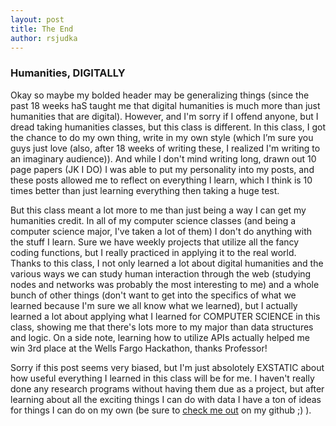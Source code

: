 ```yaml
---
layout: post
title: The End
author: rsjudka
---
```


### Humanities, DIGITALLY

Okay so maybe my bolded header may be generalizing things (since the past 18 weeks haS taught me that digital humanities is much more than just humanities that are digital). However, and I'm sorry if I offend anyone, but I dread taking humanities classes, but this class is different. In this class, I got the chance to do my own thing, write in my own style (which I’m sure you guys just love (also, after 18 weeks of writing these, I realized I'm writing to an imaginary audience)). And while I don't mind writing long, drawn out 10 page papers (JK I DO) I was able to put my personality into my posts, and these posts allowed me to reflect on everything I learn, which I think is 10 times better than just learning everything then taking a huge test.

But this class meant a lot more to me than just being a way I can get my humanities credit. In all of my computer science classes (and being a computer science major, I've taken a lot of them) I don't do anything with the stuff I learn. Sure we have weekly projects that utilize all the fancy coding functions, but I really practiced in applying it to the real world. Thanks to this class, I not only learned a lot about digital humanities and the various ways we can study human interaction through the web (studying nodes and networks was probably the most interesting to me) and a whole bunch of other things (don't want to get into the specifics of what we learned because I'm sure we all know what we learned), but I actually learned a lot about applying what I learned for COMPUTER SCIENCE in this class, showing me that there's lots more to my major than data structures and logic. On a side note, learning how to utilize APIs actually helped me win 3rd place at the Wells Fargo Hackathon, thanks Professor!

Sorry if this post seems very biased, but I'm just absolotely EXSTATIC about how useful everything I learned in this class will be for me. I haven't really done any research programs without having them due as a project, but after learning about all the exciting things I can do with data I have a ton of ideas for things I can do on my own (be sure to [check me out](https://github.com/rsjudka) on my github ;) ).
